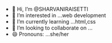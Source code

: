 - 👋 Hi, I’m @SHARVANIRAISETTI
- 👀 I’m interested in ...web development 
- 🌱 I’m currently learning ...html,css
- 💞️ I’m looking to collaborate on ...
- 😄 Pronouns: ...she/her

<!---
SHARVANIRAISETTI/SHARVANIRAISETTI is a ✨ special ✨ repository because its `README.md` (this file) appears on your GitHub profile.
You can click the Preview link to take a look at your changes.
--->
